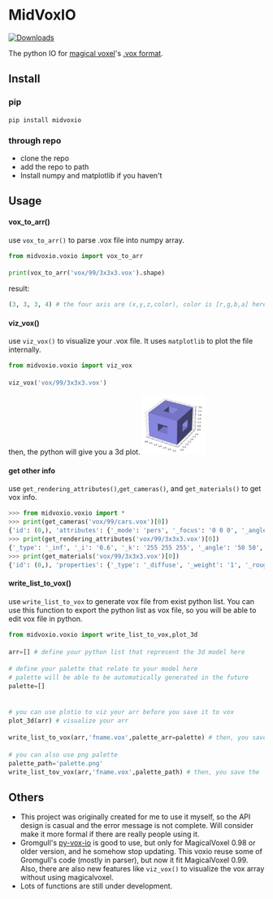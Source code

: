 # MidVoxIO

[![Downloads](https://static.pepy.tech/badge/midvoxio)](https://pepy.tech/project/midvoxio)

The python IO for [magical voxel](https://ephtracy.github.io/)'s [.vox format](https://github.com/ephtracy/voxel-model).


## Install

### pip
```
pip install midvoxio
```

### through repo
- clone the repo
- add the repo to path
- Install numpy and matplotlib if you haven't

## Usage
#### vox_to_arr()
use `vox_to_arr()` to parse .vox file into numpy array.
```Python
from midvoxio.voxio import vox_to_arr

print(vox_to_arr('vox/99/3x3x3.vox').shape)
```
result:
```Python
(3, 3, 3, 4) # the four axis are (x,y,z,color), color is [r,g,b,a] here
```



#### viz_vox()

use `viz_vox()` to visualize your .vox file. It uses `matplotlib` to plot the file internally.
```Python
from midvoxio.voxio import viz_vox

viz_vox('vox/99/3x3x3.vox')
```
then, the python will give you a 3d plot.
<img src="/img/3x3x3.jpg" width="25%">



#### get other info

use `get_rendering_attributes()`,`get_cameras()`, and `get_materials()` to get vox info.
```Python
>>> from midvoxio.voxio import *
>>> print(get_cameras('vox/99/cars.vox')[0])
{'id': (0,), 'attributes': {'_mode': 'pers', '_focus': '0 0 0', '_angle': '0 0 0', '_radius': '0', '_frustum': '0.414214', '_fov': '45'}}
>>> print(get_rendering_attributes('vox/99/3x3x3.vox')[0])
{'_type': '_inf', '_i': '0.6', '_k': '255 255 255', '_angle': '50 50', '_area': '0.07'}
>>> print(get_materials('vox/99/3x3x3.vox')[0])
{'id': (0,), 'properties': {'_type': '_diffuse', '_weight': '1', '_rough': '0.1', '_spec': '0.5', '_ior': '0.3'}}
```



#### write_list_to_vox()

use `write_list_to_vox` to generate vox file from exist python list. You can use this function to export the python list as vox file, so you will be able to edit vox file in python.

```Python
from midvoxio.voxio import write_list_to_vox,plot_3d

arr=[] # define your python list that represent the 3d model here

# define your palette that relate to your model here
# palette will be able to be automatically generated in the future
palette=[]


# you can use plotio to viz your arr before you save it to vox
plot_3d(arr) # visualize your arr

write_list_to_vox(arr,'fname.vox',palette_arr=palette) # then, you save the 'fname.vox'

# you can also use png palette
palette_path='palette.png'
write_list_tov_vox(arr,'fname.vox',palette_path) # then, you save the 'fname.vox'
```



## Others

- This project was originally created for me to use it myself, so the API design is casual and the error message is not complete. Will consider make it more formal if there are really people using it.
- Gromgull's [py-vox-io](https://github.com/gromgull/py-vox-io) is good to use, but only for MagicalVoxel 0.98 or older version, and he somehow stop updating. This voxio reuse some of Gromgull's code (mostly in parser), but now it fit MagicalVoxel 0.99. Also, there are also new features like `viz_vox()` to visualize the vox array without using magicalvoxel.
- Lots of functions are still under development.
